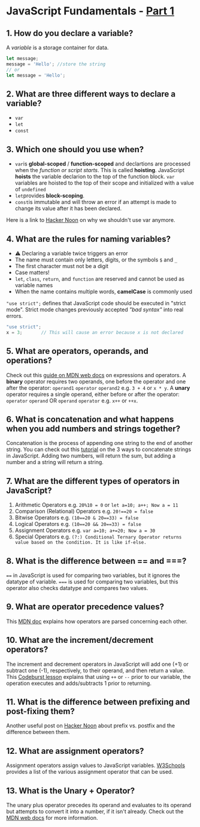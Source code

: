 # JavaScript Fundamentals - [Part 1](https://www.theodinproject.com/courses/foundations/lessons/fundamentals-part-1) 

## 1. How do you declare a variable?
A _variable_ is a storage container for data.

```js
let message;
message = 'Hello'; //store the string
// or
let message = 'Hello';
```

## 2. What are three different ways to declare a variable?
- `var`
- `let`
- `const`

## 3. Which one should you use when?
- `var`is **global-scoped** / **function-scoped** and declartions are processed when the _function or script starts_. This is called **hoisting**.
JavaScript **hoists** the variable declarion to the top of the function block. `var` variables are hoisted to the top of their scope and initialized with a value of `undefined`
- `let`provides **block-scoping**.
- `const`is immutable and will throw an error if an attempt is made to change its value after it has been declared.

Here is a link to [Hacker Noon](https://medium.com/hackernoon/why-you-shouldnt-use-var-anymore-f109a58b9b70) on why we shouldn't use var anymore.

## 4. What are the rules for naming variables?
- ⚠️ Declaring a variable twice triggers an error
- The name must contain only letters, digits, or the symbols `$` and `_`
- The first character must not be a digit
- Case matters!
- `let`, `class`, `return`, and `function` are reserved and cannot be used as variable names
- When the name contains multiple words, **camelCase** is commonly used

`"use strict";` defines that JavaScript code should be executed in "strict mode". Strict mode changes previously accepted _"bad syntax"_ into real errors.

```js
"use strict";
x = 3;       // This will cause an error because x is not declared
```

## 5. What are operators, operands, and operations?
Check out this [guide on MDN web docs](https://developer.mozilla.org/en-US/docs/Web/JavaScript/Guide/Expressions_and_Operators) on expressions and operators.
A **binary** operator requires two operands, one before the operator and one after the operator:
`operand1` `operator` `operand2` e.g. `3 + 4` or `x * y`.
A **unary** operator requires a single operand, either before or after the operator:
`operator` `operand` OR `operand` `operator` e.g. `x++` or `++x`.


## 6. What is concatenation and what happens when you add numbers and strings together?
Concatenation is the process of appending one string to the end of another string. You can check out this [tutorial](https://masteringjs.io/tutorials/fundamentals/string-concat) on the 3 ways to concatenate strings in JavaScript.
Adding two numbers, will return the sum, but adding a number and a string will return a string.

## 7. What are the different types of operators in JavaScript?
1. Arithmetic Operators e.g. `20%10 = 0` or `let a=10; a++; Now a = 11`
2. Comparison (Relational) Operators e.g. `20!==20 = false`
3. Bitwise Operators e.g. `(10==20 & 20==33) = false`
4. Logical Operators e.g. `(10==20 && 20==33) = false`
5. Assignment Operators e.g. `var a=10; a+=20; Now a = 30`
6. Special Operators e.g. `(?:)	Conditional Ternary Operator returns value based on the condition. It is like if-else.`

## 8. What is the difference between == and ===?
`==` in JavaScript is used for comparing two variables, but it ignores the datatype of variable. `===` is used for comparing two variables, but this operator also checks datatype and compares two values.

## 9. What are operator precedence values?
This [MDN doc](https://developer.mozilla.org/en-US/docs/Web/JavaScript/Reference/Operators/Operator_Precedence) explains how operators are parsed concerning each other.

## 10. What are the increment/decrement operators?
The increment and decrement operators in JavaScript will add one (+1) or subtract one (-1), respectively, to their operand, and then return a value. This [Codeburst lesson](https://codeburst.io/javascript-increment-and-decrement-8c223858d5ed) explains that using `++` or `--` prior to our variable, the operation executes and adds/subtracts 1 prior to returning.

## 11. What is the difference between prefixing and post-fixing them?
Another useful post on [Hacker Noon](https://hackernoon.com/javascript-back-to-basics-prefix-vs-postfix-8da5256223d2) about prefix vs. postfix and the difference between them.

## 12. What are assignment operators?
Assignment operators assign values to JavaScript variables. [W3Schools](https://www.w3schools.com/js/js_assignment.asp) provides a list of the various assignment operator that can be used.

## 13. What is the **Unary +** Operator?
The unary plus operator precedes its operand and evaluates to its operand but attempts to convert it into a number, if it isn't already. Check out the [MDN web docs](https://developer.mozilla.org/en-US/docs/Web/JavaScript/Reference/Operators/Unary_plus) for more information.

